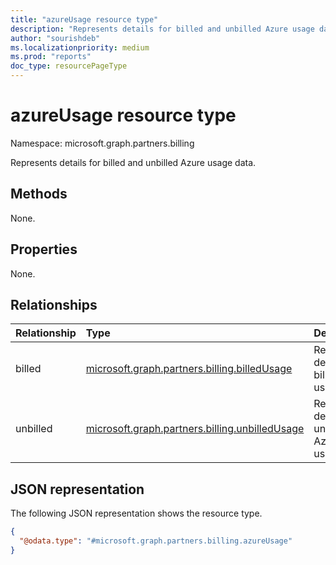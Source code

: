 ```yaml
---
title: "azureUsage resource type"
description: "Represents details for billed and unbilled Azure usage data."
author: "sourishdeb"
ms.localizationpriority: medium
ms.prod: "reports"
doc_type: resourcePageType
---
```


# azureUsage resource type

Namespace: microsoft.graph.partners.billing


Represents details for billed and unbilled Azure usage data.

## Methods

None.

## Properties

None.

## Relationships

|Relationship|Type|Description|
|:---|:---|:---|
|billed|[microsoft.graph.partners.billing.billedUsage](partners-billing-billedusage.md)|Represents details for billed Azure usage data.|
|unbilled|[microsoft.graph.partners.billing.unbilledUsage](partners-billing-unbilledusage.md)|Represents details for unbilled Azure usage data.|

## JSON representation

The following JSON representation shows the resource type.

<!-- {
  "blockType": "resource",
  "keyProperty": "id",
  "@odata.type": "microsoft.graph.partners.billing.azureUsage",
  "baseType": "microsoft.graph.entity",
  "openType": false
}
-->
``` json
{
  "@odata.type": "#microsoft.graph.partners.billing.azureUsage"
}
```
